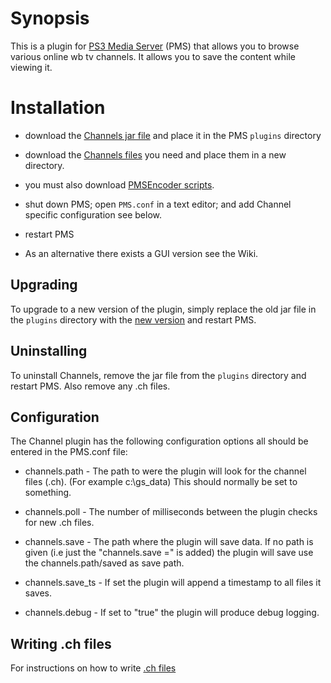 # Synopsis <a name="Synopsis"></a>

This is a plugin for [PS3 Media Server](http://code.google.com/p/ps3mediaserver/) (PMS) that allows you to browse
various online wb tv channels. It allows you to save the content while viewing it.

# Installation <a name="Install"></a>

* download the [Channels jar file](https://github.com/downloads/SharkHunter/Channel/tv_plug_050.jar) and place it in the PMS `plugins` directory
* download the [Channels files](https://github.com/SharkHunter/Channel/tree/master/channels) you need and place them in a new directory.
* you must also download [PMSEncoder scripts](https://github.com/SharkHunter/Channel/tree/master/scripts). 
* shut down PMS; open `PMS.conf` in a text editor; and add Channel specific configuration see below. 
* restart PMS

* As an alternative there exists a GUI version see the Wiki.

## Upgrading <a name="Upgrade"></a>

To upgrade to a new version of the plugin, simply replace the old jar file in the `plugins` directory with the [new version](https://github.com/downloads/SharkHunter/Channel/tv_plug_050.jar) and restart PMS.

## Uninstalling <a name="Uninstall"></a>

To uninstall Channels, remove the jar file from the `plugins` directory and restart PMS. Also remove any 
.ch files.

## Configuration <a name="Configuration"></a>

The Channel plugin has the following configuration options all should be entered in the PMS.conf file:

* channels.path - The path to were the plugin will look for the channel files (.ch). (For example c:\\gs_data)
  This should normally be set to something.

* channels.poll - The number of milliseconds between the plugin checks for new .ch files.

* channels.save - The path where the plugin will save data. If no path is given (i.e just the "channels.save ="
  is added) the plugin will save use the channels.path/saved as save path. 

* channels.save_ts - If set the plugin will append a timestamp to all files it saves.

* channels.debug - If set to "true" the plugin will produce debug logging.

## Writing .ch files <a name="Write .ch files"></a>
For instructions on how to write [.ch files](https://github.com/SharkHunter/Channel/blob/master/README)
